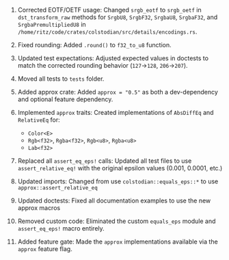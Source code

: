 1. Corrected EOTF/OETF usage: Changed `srgb_eotf` to `srgb_oetf` in `dst_transform_raw` methods for `SrgbU8`, `SrgbF32`, `SrgbaU8`, `SrgbaF32`, and `SrgbaPremultipliedU8` in `/home/ritz/code/crates/colstodian/src/details/encodings.rs`.
2. Fixed rounding: Added `.round()` to `f32_to_u8` function.
3. Updated test expectations: Adjusted expected values in doctests to match the corrected rounding behavior (`127`→`128`, `206`→`207`).
4. Moved all tests to `tests` folder.
5. Added approx crate: Added `approx = "0.5"` as both a dev-dependency and optional feature dependency.
6. Implemented `approx` traits: Created implementations of `AbsDiffEq` and `RelativeEq` for:

   - `Color<E>`
   - `Rgb<f32>`, `Rgba<f32>`, `Rgb<u8>`, `Rgba<u8>`
   - `Lab<f32>`

7. Replaced all `assert_eq_eps!` calls: Updated all test files to use `assert_relative_eq!` with the original epsilon values (0.001, 0.0001, etc.)
8. Updated imports: Changed from use `colstodian::equals_eps::*` to use `approx::assert_relative_eq`
9. Updated doctests: Fixed all documentation examples to use the new approx macros
10. Removed custom code: Eliminated the custom `equals_eps` module and `assert_eq_eps!` macro entirely.
11. Added feature gate: Made the `approx` implementations available via the `approx` feature flag.
